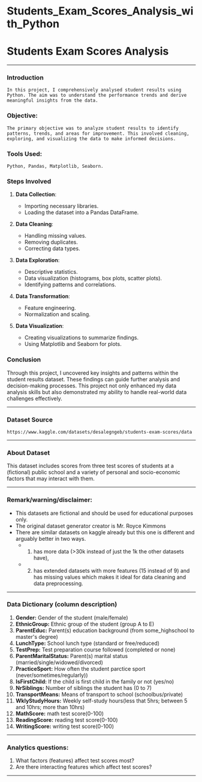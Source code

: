 # Students_Exam_Scores_Analysis_with_Python


# Students Exam Scores Analysis

---
### Introduction
    In this project, I comprehensively analysed student results using Python. The aim was to understand the performance trends and derive meaningful insights from the data.
### Objective: 
    The primary objective was to analyze student results to identify patterns, trends, and areas for improvement. This involved cleaning, exploring, and visualizing the data to make informed decisions.
### Tools Used:
    Python, Pandas, Matplotlib, Seaborn.

### Steps Involved
1. **Data Collection**:
   - Importing necessary libraries.
   - Loading the dataset into a Pandas DataFrame.

2. **Data Cleaning**:
   - Handling missing values.
   - Removing duplicates.
   - Correcting data types.

3. **Data Exploration**:
   - Descriptive statistics.
   - Data visualization (histograms, box plots, scatter plots).
   - Identifying patterns and correlations.

4. **Data Transformation**:
   - Feature engineering.
   - Normalization and scaling.

5. **Data Visualization**:
   - Creating visualizations to summarize findings.
   - Using Matplotlib and Seaborn for plots.

### Conclusion
Through this project, I uncovered key insights and patterns within the student results dataset. These findings can guide further analysis and decision-making processes. This project not only enhanced my data analysis skills but also demonstrated my ability to handle real-world data challenges effectively.

---
### **Dataset Source**
    https://www.kaggle.com/datasets/desalegngeb/students-exam-scores/data
---
### **About Dataset**
This dataset includes scores from three test scores of students at a (fictional) public school and a variety of personal and socio-economic factors that may interact with them.

---
### **Remark/warning/disclaimer:**

- This datasets are fictional and should be used for educational purposes only.
- The original dataset generator creator is Mr. Royce Kimmons
- There are similar datasets on kaggle already but this one is different and arguably better in two ways.
    - 1) has more data (>30k instead of just the 1k the other datasets have),
    - 2) has extended datasets with more features (15 instead of 9) and has missing values which makes it ideal for data cleaning and data preprocessing.

---
### Data Dictionary (column description)
 1. **Gender:** Gender of the student (male/female)
 2. **EthnicGroup:** Ethnic group of the student (group A to E)
 3. **ParentEduc:** Parent(s) education background (from some_highschool to master's degree)
 4. **LunchType:** School lunch type (standard or free/reduced)
 5. **TestPrep:** Test preparation course followed (completed or none)
 6. **ParentMaritalStatus:** Parent(s) marital status (married/single/widowed/divorced)
 7. **PracticeSport:** How often the student parctice sport (never/sometimes/regularly))
 8. **IsFirstChild:** If the child is first child in the family or not (yes/no)
 9. **NrSiblings:** Number of siblings the student has (0 to 7)
 10. **TransportMeans:** Means of transport to school (schoolbus/private)
 11. **WklyStudyHours:** Weekly self-study hours(less that 5hrs; between 5 and 10hrs; more than 10hrs)
 12. **MathScore:** math test score(0-100)
 13. **ReadingScore:** reading test score(0-100)
 14. **WritingScore:** writing test score(0-100)

---
### Analytics questions:
 1. What factors (features) affect test scores most?
 2. Are there interacting features which affect test scores?

---
